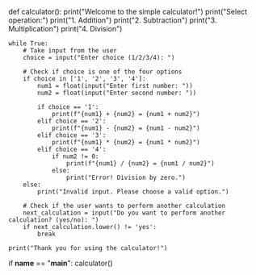 def calculator():
    print("Welcome to the simple calculator!")
    print("Select operation:")
    print("1. Addition")
    print("2. Subtraction")
    print("3. Multiplication")
    print("4. Division")
    
    while True:
        # Take input from the user
        choice = input("Enter choice (1/2/3/4): ")
        
        # Check if choice is one of the four options
        if choice in ['1', '2', '3', '4']:
            num1 = float(input("Enter first number: "))
            num2 = float(input("Enter second number: "))
            
            if choice == '1':
                print(f"{num1} + {num2} = {num1 + num2}")
            elif choice == '2':
                print(f"{num1} - {num2} = {num1 - num2}")
            elif choice == '3':
                print(f"{num1} * {num2} = {num1 * num2}")
            elif choice == '4':
                if num2 != 0:
                    print(f"{num1} / {num2} = {num1 / num2}")
                else:
                    print("Error! Division by zero.")
        else:
            print("Invalid input. Please choose a valid option.")
        
        # Check if the user wants to perform another calculation
        next_calculation = input("Do you want to perform another calculation? (yes/no): ")
        if next_calculation.lower() != 'yes':
            break

    print("Thank you for using the calculator!")

if __name__ == "__main__":
    calculator()

